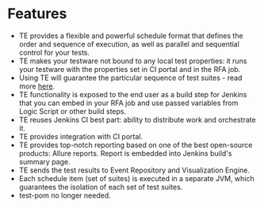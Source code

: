 <head>
    <title>Features</title>
</head>

# Features

* TE provides a flexible and powerful schedule format that defines the order and sequence of execution, as well as parallel and sequential control for your tests.
* TE makes your testware not bound to any local test properties: it runs your testware with the properties set in CI portal and in the RFA job.
* Using TE will guarantee the particular sequence of test suites - read more [here](schedule.html).
* TE functionality is exposed to the end user as a build step for Jenkins that you can embed in your RFA job and use passed variables from Logic Script or other build steps.
* TE reuses Jenkins CI best part: ability to distribute work and orchestrate it.
* TE provides integration with CI portal.
* TE provides top-notch reporting based on one of the best open-source products: Allure reports. Report is embedded into Jenkins build's summary page.
* TE sends the test results to Event Repository and Visualization Engine.
* Each schedule item (set of suites) is executed in a separate JVM, which guarantees the isolation of each set of test suites.
* test-pom no longer needed.
